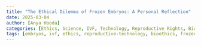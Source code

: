 ```yaml
---
title: "The Ethical Dilemma of Frozen Embryos: A Personal Reflection"
date: 2025-03-04
author: [Anya Hooda]
categories: [Ethics, Science, IVF, Technology, Reproductive Rights, Bioethics]
tags: [embryos, ivf, ethics, reproductive-technology, bioethics, frozen-embryos, science-and-society]
---
```

